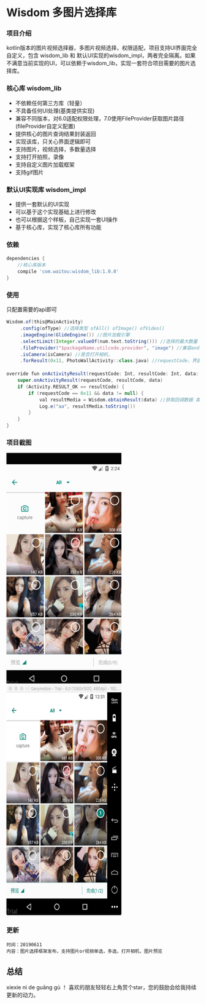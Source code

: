 # Wisdom 多图片选择库 

### 项目介绍

kotlin版本的图片视频选择器，多图片视频选择，权限适配，项目支持UI界面完全自定义，包含 wisdom_lib 和 默认UI实现的wisdom_impl，两者完全隔离。如果不满意当前实现的UI，可以依赖于wisdom_lib，实现一套符合项目需要的图片选择库。

### 核心库 wisdom_lib
- 不依赖任何第三方库（轻量）
- 不具备任何UI处理(基类提供实现)
- 兼容不同版本，对6.0适配权限处理，7.0使用FileProvider获取图片路径(fileProvider自定义配置)
- 提供核心的图片查询结果封装返回
- 实现该库，只关心界面逻辑即可
- 支持图片，视频选择，多数量选择
- 支持打开拍照，录像
- 支持自定义图片加载框架
- 支持gif图片

### 默认UI实现库 wisdom_impl
- 提供一套默认的UI实现
- 可以基于这个实现基础上进行修改
- 也可以根据这个样板，自己实现一套UI操作
- 基于核心库，实现了核心库所有功能


### 依赖
```groovy
dependencies {
    //核心库版本
    compile 'com.waitou:wisdom_lib:1.0.0'
}
```
### 使用
只配置需要的api即可
```groovy
Wisdom.of(this@MainActivity)
     .config(ofType) //选择类型 ofAll() ofImage() ofVideo()
     .imageEngine(GlideEngine()) //图片加载引擎
     .selectLimit(Integer.valueOf(num.text.toString())) //选择的最大数量 数量1为单选模式
     .fileProvider("$packageName.utilcode.provider", "image") //兼容android7.0
     .isCamera(isCamera) //是否打开相机，
     .forResult(0x11, PhotoWallActivity::class.java) //requestCode，界面实现Activity，需要继承于核心库activity
     
override fun onActivityResult(requestCode: Int, resultCode: Int, data: Intent?) {
    super.onActivityResult(requestCode, resultCode, data)
    if (Activity.RESULT_OK == resultCode) {
        if (requestCode == 0x11 && data != null) {
            val resultMedia = Wisdom.obtainResult(data) //获取回调数据 类型Media 包含String path， Uri uri 路径
            Log.e("aa", resultMedia.toString())
        }
    }
}
```
        
### 项目截图

<div><img width="300" height="600" src="gif/auto5.gif"/></div><div><img width="300" height="600" src="gif/1560244261536.jpg"/></div>


### 更新
    时间：20190611
    内容：图片选择框架发布，支持图片or视频单选，多选，打开相机，图片预览

总结
-
xiexie ni de guāng gù ！ 喜欢的朋友轻轻右上角赏个star，您的鼓励会给我持续更新的动力。








